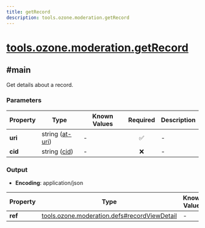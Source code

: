 ```yaml
---
title: getRecord
description: tools.ozone.moderation.getRecord
---
```


# [tools.ozone.moderation.getRecord](https://github.com/myConsciousness/atproto.dart/blob/main/lexicons/tools/ozone/moderation/getRecord.json)

## #main

Get details about a record.

### Parameters

| Property | Type | Known Values | Required | Description |
| --- | --- | --- | :---: | --- |
| **uri** | string ([at-uri](https://atproto.com/specs/at-uri-scheme)) | - | ✅ | - |
| **cid** | string ([cid](https://atproto.com/specs/repository#cid-formats)) | - | ❌ | - |

### Output

- **Encoding**: application/json

| Property | Type | Known Values | Required | Description |
| --- | --- | --- | :---: | --- |
| **ref** | [tools.ozone.moderation.defs#recordViewDetail](../../../../lexicons/tools/ozone/moderation/defs.md#recordviewdetail) | - | ✅ | - |
